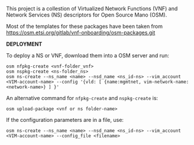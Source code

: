 

This project is a collestion of Virtualized Network Functions (VNF) and Network Services (NS) descriptors for Open Source Mano (OSM).

Most of the templates for these packages have been taken from https://osm.etsi.org/gitlab/vnf-onboarding/osm-packages.git

**DEPLOYMENT**

To deploy a NS or VNF, download them into a OSM server and run:
```
osm nfpkg-create <vnf-folder_vnf>
osm nspkg-create <ns-folder_ns>
osm ns-create --ns_name <name> --nsd_name <ns_id-ns> --vim_account <VIM-account-name> --config '{vld: [ {name:mgmtnet, vim-network-name: <network-name>} ] }'
```
An alternative command for `nfpkg-create` and `nspkg-create` is:

```
osm upload-package <vnf or ns folder-name>
```

If the configuration parameters are in a file, use:
```
osm ns-create --ns_name <name> --nsd_name <ns_id-ns> --vim_account <VIM-account-name> --config_file <filename>
```

